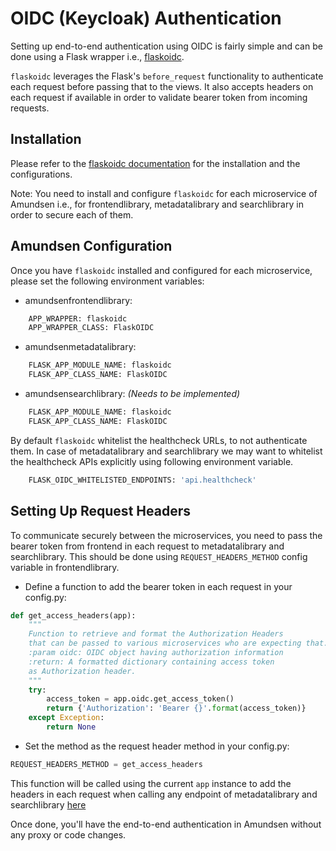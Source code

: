 # OIDC (Keycloak) Authentication
Setting up end-to-end authentication using OIDC is fairly simple and can be done using a Flask wrapper i.e., [flaskoidc](https://github.com/verdan/flaskoidc). 

`flaskoidc` leverages the Flask's `before_request` functionality to authenticate each request before passing that to 
the views. It also accepts headers on each request if available in order to validate bearer token from incoming requests. 

## Installation
Please refer to the [flaskoidc documentation](https://github.com/verdan/flaskoidc/blob/master/README.md) 
for the installation and the configurations. 

Note: You need to install and configure `flaskoidc` for each microservice of Amundsen 
i.e., for frontendlibrary, metadatalibrary and searchlibrary in order to secure each of them.

## Amundsen Configuration
Once you have `flaskoidc` installed and configured for each microservice, please set the following environment variables:

- amundsenfrontendlibrary:
```bash
    APP_WRAPPER: flaskoidc
    APP_WRAPPER_CLASS: FlaskOIDC
```
    
- amundsenmetadatalibrary:
```bash
    FLASK_APP_MODULE_NAME: flaskoidc
    FLASK_APP_CLASS_NAME: FlaskOIDC
```

- amundsensearchlibrary: _(Needs to be implemented)_
```bash
    FLASK_APP_MODULE_NAME: flaskoidc
    FLASK_APP_CLASS_NAME: FlaskOIDC
```
 
By default `flaskoidc` whitelist the healthcheck URLs, to not authenticate them. In case of metadatalibrary and searchlibrary 
we may want to whitelist the healthcheck APIs explicitly using following environment variable. 

```bash
    FLASK_OIDC_WHITELISTED_ENDPOINTS: 'api.healthcheck'
```

## Setting Up Request Headers
To communicate securely between the microservices, you need to pass the bearer token from frontend in each request 
to metadatalibrary and searchlibrary. This should be done using `REQUEST_HEADERS_METHOD` config variable in frontendlibrary.

- Define a function to add the bearer token in each request in your config.py:
```python
def get_access_headers(app):
    """
    Function to retrieve and format the Authorization Headers
    that can be passed to various microservices who are expecting that.
    :param oidc: OIDC object having authorization information
    :return: A formatted dictionary containing access token
    as Authorization header.
    """
    try:
        access_token = app.oidc.get_access_token()
        return {'Authorization': 'Bearer {}'.format(access_token)}
    except Exception:
        return None
``` 

- Set the method as the request header method in your config.py:
```python
REQUEST_HEADERS_METHOD = get_access_headers
```

This function will be called using the current `app` instance to add the headers in each request when calling any endpoint of 
metadatalibrary and searchlibrary [here](https://github.com/lyft/amundsenfrontendlibrary/blob/master/amundsen_application/api/utils/request_utils.py)

Once done, you'll have the end-to-end authentication in Amundsen without any proxy or code changes.
  